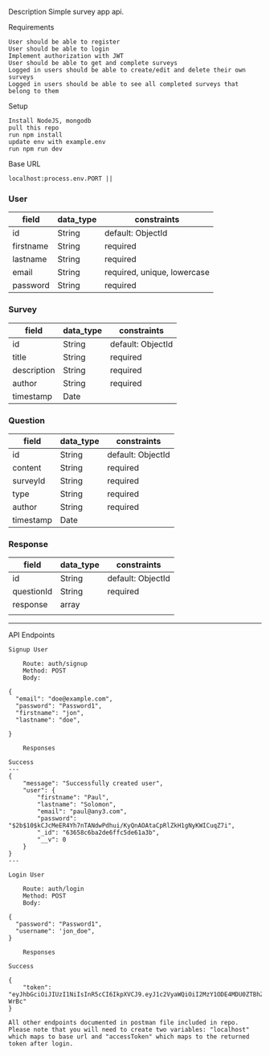 Description
    Simple survey app api.

Requirements

    User should be able to register
    User should be able to login 
    Implement authorization with JWT
    User should be able to get and complete surveys
    Logged in users should be able to create/edit and delete their own surveys
    Logged in users should be able to see all completed surveys that belong to them

Setup

    Install NodeJS, mongodb
    pull this repo
    run npm install
    update env with example.env
    run npm run dev

Base URL

    localhost:process.env.PORT || 

### User
| field  |  data_type | constraints  |
|---|---|---|
|  id |  String |  default: ObjectId |
|  firstname | String  |  required | 
|  lastname  | String |  required |
|  email     | String  |  required, unique, lowercase |
|  password  | String |  required |


### Survey
| field  |  data_type | constraints  |
|---|---|---|
|  id |  String |  default: ObjectId |
|  title |  String |  required |
|  description | String  |  required |
|  author     | String  |  required |
|  timestamp |   Date |     |

### Question
| field  |  data_type | constraints  |
|---|---|---|
|  id |  String |  default: ObjectId |
|  content |  String |  required |
|  surveyId | String  |  required |
|  type | String  |  required |
|  author     | String  |  required |
|  timestamp |   Date |     |


### Response
| field  |  data_type | constraints  |
|---|---|---|
|  id |  String |  default: ObjectId |
|  questionId |  String |  required |
|  response | array  |   |
    |
---

API Endpoints
```
Signup User

    Route: auth/signup
    Method: POST
    Body:

{
  "email": "doe@example.com",
  "password": "Password1",
  "firstname": "jon",
  "lastname": "doe",
  
}

    Responses

Success
---
{
    "message": "Successfully created user",
    "user": {
        "firstname": "Paul",
        "lastname": "Solomon",
        "email": "paul@any3.com",
        "password": "$2b$10$kCJcMeER4Yh7nTANdwPdhui/KyQnAOAtaCpRlZkH1gNyKWICuqZ7i",
        "_id": "63658c6ba2de6ffc5de61a3b",
        "__v": 0
    }
}
---

Login User

    Route: auth/login
    Method: POST
    Body:

{
  "password": "Password1",
  "username": 'jon_doe",
}

    Responses

Success

{
    "token": "eyJhbGciOiJIUzI1NiIsInR5cCI6IkpXVCJ9.eyJ1c2VyaWQiOiI2MzY1ODE4MDU0ZTBhZDZjMGJiNDdmOTEiLCJlbWFpbCI6InBhdWxAYW55Mi5jb20iLCJmaXJzdG5hbWUiOiJQYXVsIiwibGFzdG5hbWUiOiJTb2xvbW9uIiwiaWF0IjoxNjY3NTk5NTY4LCJleHAiOjE2Njc2MDY3Njh9.7V9dSTVCVlUmyLrmc_2FPLTYnfWrPM5b1X1LGT-WrBc"
}

All other endpoints documented in postman file included in repo. Please note that you will need to create two variables: "localhost" which maps to base url and "accessToken" which maps to the returned token after login.
